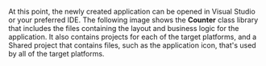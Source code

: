 At this point, the newly created application can be opened in Visual Studio or your preferred IDE. The following image shows the **Counter** class library that includes the files containing the layout and business logic for the application. It also contains projects for each of the target platforms, and a Shared project that contains files, such as the application icon, that's used by all of the target platforms.
